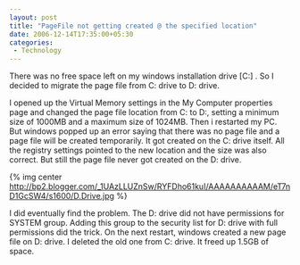 ```yaml
---
layout: post
title: "PageFile not getting created @ the specified location"
date: 2006-12-14T17:35:00+05:30
categories:
 - Technology
---
```


There was no free space left on my windows installation drive [C:] . So I decided to migrate the page file from C: drive to D: drive.

<!--more-->

I opened up the Virtual Memory settings in the My Computer properties page and changed the page file location from C: to D:, setting a minimum size of 1000MB and a maximum size of 1024MB. Then i restarted my PC. But windows popped up an error saying that there was no page file and a page file will be created temporarily. It got created on the C: drive itself. All the registry settings pointed to the new location and the size was also correct. But still the page file never got created on the D: drive.

{% img center http://bp2.blogger.com/_1UAzLLUZnSw/RYFDho61kuI/AAAAAAAAAAM/eT7nD1GcSW4/s1600/D.Drive.jpg %}

I did eventually find the problem. The D: drive did not have permissions for SYSTEM group. Adding this group to the security list for D: drive with full permissions did the trick. On the next restart, windows created a new page file on D: drive. I deleted the old one from C: drive. It freed up 1.5GB of space.
